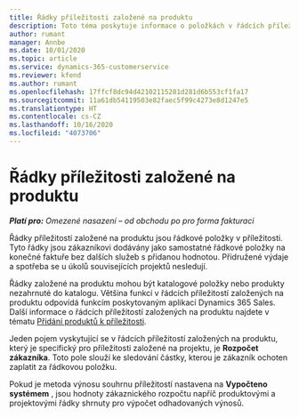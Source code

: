 ```yaml
---
title: Řádky příležitosti založené na produktu
description: Toto téma poskytuje informace o položkách v řádcích příležitostí založených na produktu v aplikaci Project Operations.
author: rumant
manager: Annbe
ms.date: 10/01/2020
ms.topic: article
ms.service: dynamics-365-customerservice
ms.reviewer: kfend
ms.author: rumant
ms.openlocfilehash: 17ffcf8dc94d42102115281d281d6b553cf1fa17
ms.sourcegitcommit: 11a61db54119503e82faec5f99c4273e8d1247e5
ms.translationtype: HT
ms.contentlocale: cs-CZ
ms.lasthandoff: 10/16/2020
ms.locfileid: "4073706"
---
```

# <a name="product-based-opportunity-lines"></a>Řádky příležitosti založené na produktu

_**Platí pro:** Omezené nasazení – od obchodu po pro forma fakturaci_

Řádky příležitostí založené na produktu jsou řádkové položky v příležitosti. Tyto řádky jsou zákazníkovi dodávány jako samostatné řádkové položky na konečné faktuře bez dalších služeb s přidanou hodnotou. Přidružené výdaje a spotřeba se u úkolů souvisejících projektů nesledují.

Řádky založené na produktu mohou být katalogové položky nebo produkty nezahrnuté do katalogu. Většina funkcí v řádcích příležitostí založených na produktu odpovídá funkcím poskytovaným aplikací Dynamics 365 Sales. Další informace o řádcích příležitostí založených na produktu najdete v tématu [Přidání produktů k příležitosti](https://docs.microsoft.com/dynamics365/sales-enterprise/add-products-opportunity).

Jeden pojem vyskytující se v řádcích příležitostí založených na produktu, který je specifický pro příležitosti založené na projektu, je **Rozpočet zákazníka**. Toto pole slouží ke sledování částky, kterou je zákazník ochoten zaplatit za řádkovou položku.

Pokud je metoda výnosu souhrnu příležitostí nastavena na **Vypočteno systémem** , jsou hodnoty zákaznického rozpočtu napříč produktovými a projektovými řádky shrnuty pro výpočet odhadovaných výnosů.
